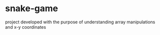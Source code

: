 # snake-game
project developed with the purpose of understanding array manipulations and x-y coordinates
